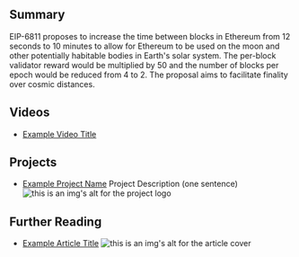 ## Summary

EIP-6811 proposes to increase the time between blocks in Ethereum from 12 seconds to 10 minutes to allow for Ethereum to be used on the moon and other potentially habitable bodies in Earth's solar system. The per-block validator reward would be multiplied by 50 and the number of blocks per epoch would be reduced from 4 to 2. The proposal aims to facilitate finality over cosmic distances.

## Videos

- [Example Video Title](https://www.youtube.com/watch?v=TDGq4aeevgY)

## Projects

- [Example Project Name](https://xxxx.xxx/xxxxx) Project Description (one sentence) ![this is an img's alt for the project logo](https://xxxx.xxx/project-logo.xxx)

## Further Reading

- [Example Article Title](https://xxxx.xxx/xxxxx) ![this is an img's alt for the article cover](https://xxxx.xxx/article-cover.xxx)
